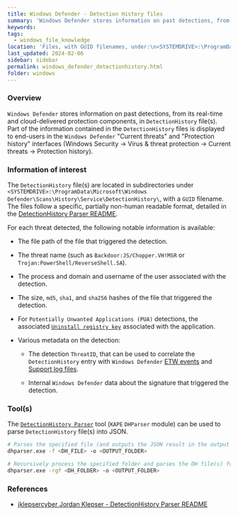 ```yaml
---
title: Windows Defender - Detection History files
summary: 'Windows Defender stores information on past detections, from its real-time and cloud-delivered protection components, in DetectionHistory file(s).\n\nInformation of interest, per detection:\n - file path, size, md5, sha1, and sha256 hashes of the file that triggered the detection.\n - The threat name.\n - The process and domain and username of the user associated with the detection.\n - For Potentially Unwanted Applications (PUA) detections, the associated Uninstall registry key.'
keywords:
tags:
  - windows_file_knowledge
location: 'Files, with GUID filenames, under:\n<SYSTEMDRIVE>:\ProgramData\Microsoft\Windows Defender\Scans\History\Service\DetectionHistory\'
last_updated: 2024-02-06
sidebar: sidebar
permalink: windows_defender_detectionhistory.html
folder: windows
---
```


### Overview

`Windows Defender` stores information on past detections, from its real-time
and cloud-delivered protection components, in `DetectionHistory` file(s). Part
of the information contained in the `DetectionHistory` files is displayed to
end-users in the `Windows Defender` "Current threats" and "Protection history"
interfaces (Windows Security -> Virus & threat protection ->
Current threats -> Protection history).

### Information of interest

The `DetectionHistory` file(s) are located in subdirectories under
`<SYSTEMDRIVE>:\ProgramData\Microsoft\Windows Defender\Scans\History\Service\DetectionHistory\`,
with a `GUID` filename. The files follow a specific, partially non-human
readable format, detailed in the
[DetectionHistory Parser README](https://github.com/jklepsercyber/defender-detectionhistory-parser).

For each threat detected, the following notable information is available:

  - The file path of the file that triggered the detection.

  - The threat name (such as `Backdoor:JS/Chopper.VH!MSR` or
    `Trojan:PowerShell/ReverseShell.SA`).

  - The process and domain and username of the user associated with
    the detection.

  - The size, `md5`, `sha1`, and `sha256` hashes of the file that triggered the
    detection.

  - For `Potentially Unwanted Applications (PUA)` detections, the associated
    [`Uninstall registry key`](./registry_systeminfo.md#installed-applications-uninstall)
    associated with the application.

  - Various metadata on the detection:

    - The detection `ThreatID`, that can be used to correlate the
      `DetectionHistory` entry with `Windows Defender`
      [ETW events](./etw_windows_defender.md) and
      [Support log files](./defender_support_logs.md).

    - Internal `Windows Defender` data about the signature that triggered the
      detection.

### Tool(s)

The [`DetectionHistory Parser`](https://github.com/jklepsercyber/defender-detectionhistory-parser)
tool (`KAPE` `DHParser` module) can be used to parse `DetectionHistory`
file(s) into JSON.

```bash
# Parses the specified file (and outputs the JSON result in the output directory).
dhparser.exe -f <DH_FILE> -o <OUTPUT_FOLDER>

# Recursively process the specified folder and parses the DH file(s) found.
dhparser.exe -rgf <DH_FOLDER> -o <OUTPUT_FOLDER>
```

### References

  - [jklepsercyber Jordan Klepser - DetectionHistory Parser README](https://github.com/jklepsercyber/defender-detectionhistory-parser)
